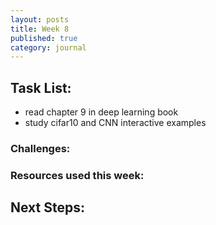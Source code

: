 ```yaml
---
layout: posts
title: Week 8
published: true
category: journal
---
```

## Task List:
- read chapter 9 in deep learning book
- study cifar10 and CNN interactive examples

### Challenges:

### Resources used this week:




## Next Steps: